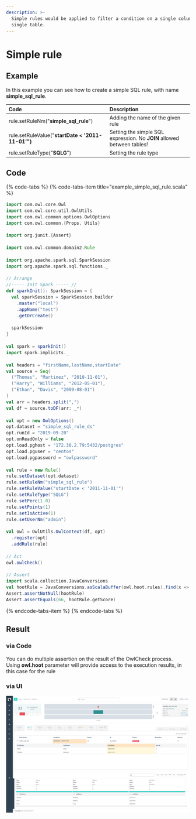 ```yaml
---
description: >-
  Simple rules would be applied to filter a condition on a single column in a
  single table.
---
```


# Simple rule

## Example

In this example you can see how to create a simple SQL rule, with name **simple\_sql\_rule**.

| Code | Description |
| :--- | :--- |
| rule.setRuleNm\("**simple\_sql\_rule**"\) | Adding the name of the given rule |
| rule.setRuleValue\("**startDate &lt; '2011-11-01'"\)** | Setting the simple SQL expression. No **JOIN** allowed between tables! |
| rule.setRuleType\("**SQLG**"\) | Setting the rule type |

## Code

{% code-tabs %}
{% code-tabs-item title="example\_simple\_sql\_rule.scala" %}
```scala
import com.owl.core.Owl
import com.owl.core.util.OwlUtils
import com.owl.common.options.OwlOptions
import com.owl.common.{Props, Utils}

import org.junit.{Assert}

import com.owl.common.domain2.Rule

import org.apache.spark.sql.SparkSession
import org.apache.spark.sql.functions._

// Arrange
//----- Init Spark ----- //
def sparkInit(): SparkSession = {
  val sparkSession = SparkSession.builder
    .master("local")
    .appName("test")
    .getOrCreate()
  
  sparkSession
}

val spark = sparkInit()
import spark.implicits._

val headers = "firstName,lastName,startDate"
val source = Seq(
  ("Thomas", "Martinez", "2010-11-01"),
  ("Harry", "Williams", "2012-05-01"),
  ("Ethan", "Davis", "2009-08-01")
)
val arr = headers.split(",")
val df = source.toDF(arr: _*)

val opt = new OwlOptions()
opt.dataset = "simple_sql_rule_ds"
opt.runId = "2019-09-20"
opt.onReadOnly = false
opt.load.pghost = "172.30.2.79:5432/postgres"
opt.load.pguser = "centos"
opt.load.pgpassword = "owlpassword"

val rule = new Rule()
rule.setDataset(opt.dataset)
rule.setRuleNm("simple_sql_rule")
rule.setRuleValue("startDate < '2011-11-01'")
rule.setRuleType("SQLG")
rule.setPerc(1.0)
rule.setPoints(1)
rule.setIsActive(1)
rule.setUserNm("admin")

val owl = OwlUtils.OwlContext(df, opt)
  .register(opt)
  .addRule(rule)

// Act
owl.owlCheck()

// Assert
import scala.collection.JavaConversions
val hootRule = JavaConversions.asScalaBuffer(owl.hoot.rules).find(x => rule.getRuleNm.equals(x.getRuleNm)).orNull
Assert.assertNotNull(hootRule)
Assert.assertEquals(66, hootRule.getScore)
```
{% endcode-tabs-item %}
{% endcode-tabs %}

## Result

### via Code

You can do multiple assertion on the result of the OwlCheck process.  
Using **owl.hoot** parameter will provide access to the execution results, in this case for the rule 

### via UI

![Results of notebook execution on UI](../../../../.gitbook/assets/image%20%2817%29.png)


